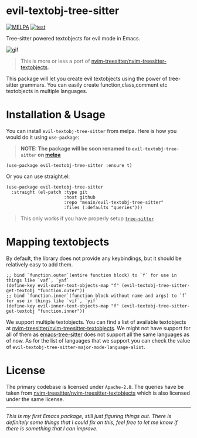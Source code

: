 # evil-textobj-tree-sitter

[![MELPA](https://melpa.org/packages/evil-textobj-treesitter-badge.svg)](https://melpa.org/#/evil-textobj-treesitter)
[![test](https://github.com/meain/evil-textobj-tree-sitter/actions/workflows/test.yaml/badge.svg)](https://github.com/meain/evil-textobj-tree-sitter/actions/workflows/test.yaml)

Tree-sitter powered textobjects for evil mode in Emacs.

![gif](https://meain.io/blog-videos/gifs/evil-textobj-treesitter.gif)

> This is more or less a port of [nvim-treesitter/nvim-treesitter-textobjects](https://github.com/nvim-treesitter/nvim-treesitter-textobjects).

This package will let you create evil textobjects using the power of
tree-sitter grammars. You can easily create
function,class,comment etc textobjects in multiple languages.

# Installation & Usage

You can install `evil-textobj-tree-sitter` from melpa. Here is how you would do it using `use-package`:

> **NOTE: The package will be soon renamed to `evil-textobj-tree-sitter` on [melpa](https://github.com/melpa/melpa/pull/7698)**

``` emacs-lisp
(use-package evil-textobj-tree-sitter :ensure t)
```

Or you can use straight.el:

```emacs-lisp
(use-package evil-textobj-tree-sitter
  :straight (el-patch :type git
                      :host github
                      :repo "meain/evil-textobj-tree-sitter"
                      :files (:defaults "queries")))
```
> This only works if you have properly setup [`tree-sitter`](https://github.com/emacs-tree-sitter/elisp-tree-sitter)

# Mapping textobjects

By default, the library does not provide
any keybindings, but it should be relatively easy to add them.

```emacs-lisp
;; bind `function.outer`(entire function block) to `f` for use in things like `vaf`, `yaf`
(define-key evil-outer-text-objects-map "f" (evil-textobj-tree-sitter-get-textobj "function.outer"))
;; bind `function.inner`(function block without name and args) to `f` for use in things like `vif`, `yif`
(define-key evil-inner-text-objects-map "f" (evil-textobj-tree-sitter-get-textobj "function.inner"))
```

We support multiple textobjects. You can find a list of available textobjects at
[nvim-treesitter/nvim-treesitter-textobjects](https://github.com/nvim-treesitter/nvim-treesitter-textobjects#built-in-textobjects).
We might not have support for all of them as
[emacs-tree-sitter](https://github.com/ubolonton/emacs-tree-sitter)
does not support all the same languages as of now. As for the list of
languages that we support you can check the value of
`evil-textobj-tree-sitter-major-mode-language-alist`.

# License

The primary codebase is licensed under `Apache-2.0`. The queries have
be taken from
[nvim-treesitter/nvim-treesitter-textobjects](https://github.com/nvim-treesitter/nvim-treesitter-textobjects)
which is also licensed under the same license.

---

_This is my first Emacs package, still just figuring things out. There
is definitely some things that I could fix on this, feel free to let
me know if there is something that I can improve._
